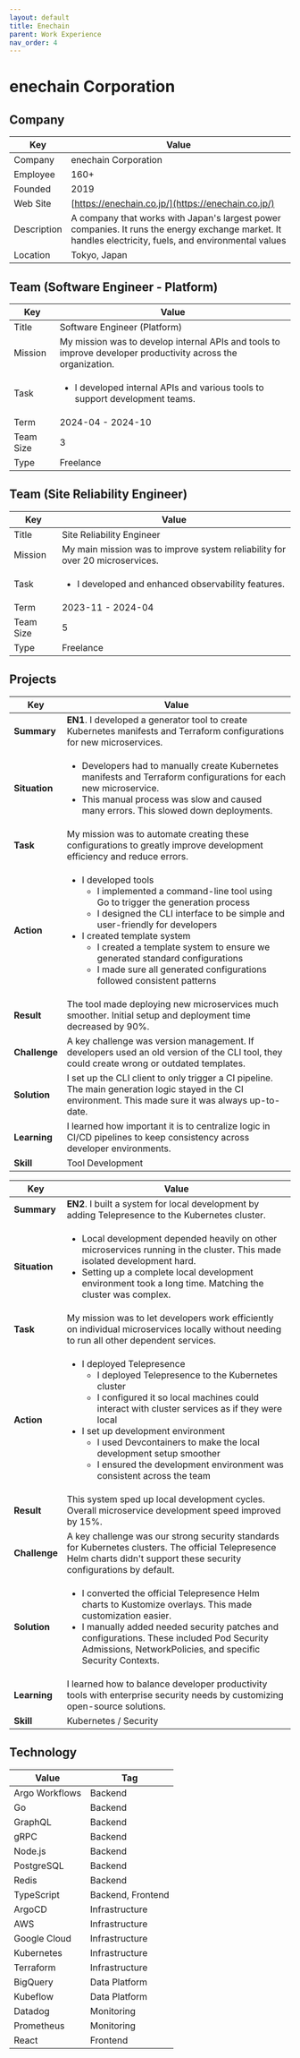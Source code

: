 ```yaml
---
layout: default
title: Enechain
parent: Work Experience
nav_order: 4
---
```


# enechain Corporation

## Company

| Key         | Value                                                                                                                                                     |
| ----------- | --------------------------------------------------------------------------------------------------------------------------------------------------------- |
| Company     | enechain Corporation                                                                                                                                      |
| Employee    | 160+                                                                                                                                                      |
| Founded     | 2019                                                                                                                                                      |
| Web Site    | [https://enechain.co.jp/](https://enechain.co.jp/)                                                                                                    |
| Description | A company that works with Japan's largest power companies. It runs the energy exchange market. It handles electricity, fuels, and environmental values |
| Location    | Tokyo, Japan                                                                                                                                              |

## Team (Software Engineer - Platform)

<table>
  <thead>
    <tr>
      <th>Key</th>
      <th>Value</th>
    </tr>
  </thead>
  <tbody>
    <tr>
      <td>Title</td>
      <td>Software Engineer (Platform)</td>
    </tr>
    <tr>
      <td>Mission</td>
      <td>My mission was to develop internal APIs and tools to improve developer productivity across the organization.</td>
    </tr>
    <tr>
      <td>Task</td>
      <td>
        <ul>
          <li>I developed internal APIs and various tools to support development teams.</li>
        </ul>
      </td>
    </tr>
    <tr>
      <td>Term</td>
      <td>2024-04 - 2024-10</td>
    </tr>
    <tr>
      <td>Team Size</td>
      <td>3</td>
    </tr>
    <tr>
      <td>Type</td>
      <td>Freelance</td>
    </tr>
  </tbody>
</table>

## Team (Site Reliability Engineer)

<table>
  <thead>
    <tr>
      <th>Key</th>
      <th>Value</th>
    </tr>
  </thead>
  <tbody>
    <tr>
      <td>Title</td>
      <td>Site Reliability Engineer</td>
    </tr>
    <tr>
      <td>Mission</td>
      <td>My main mission was to improve system reliability for over 20 microservices.</td>
    </tr>
    <tr>
      <td>Task</td>
      <td>
        <ul>
          <li>I developed and enhanced observability features.</li>
        </ul>
      </td>
    </tr>
    <tr>
      <td>Term</td>
      <td>2023-11 - 2024-04</td>
    </tr>
    <tr>
      <td>Team Size</td>
      <td>5</td>
    </tr>
    <tr>
      <td>Type</td>
      <td>Freelance</td>
    </tr>
  </tbody>
</table>

## Projects

<table>
  <thead>
    <tr>
      <th>Key</th>
      <th>Value</th>
    </tr>
  </thead>
  <tbody>
    <tr>
      <td><strong>Summary</strong></td>
      <td><strong>EN1</strong>. I developed a generator tool to create Kubernetes manifests and Terraform configurations for new microservices.</td>
    </tr>
    <tr>
      <td><strong>Situation</strong></td>
      <td>
        <ul>
          <li>Developers had to manually create Kubernetes manifests and Terraform configurations for each new microservice.</li>
          <li>This manual process was slow and caused many errors. This slowed down deployments.</li>
        </ul>
      </td>
    </tr>
    <tr>
      <td><strong>Task</strong></td>
      <td>My mission was to automate creating these configurations to greatly improve development efficiency and reduce errors.</td>
    </tr>
    <tr>
      <td><strong>Action</strong></td>
      <td>
        <ul>
          <li>I developed tools
            <ul>
              <li>I implemented a command-line tool using Go to trigger the generation process</li>
              <li>I designed the CLI interface to be simple and user-friendly for developers</li>
            </ul>
          </li>
          <li>I created template system
            <ul>
              <li>I created a template system to ensure we generated standard configurations</li>
              <li>I made sure all generated configurations followed consistent patterns</li>
            </ul>
          </li>
        </ul>
      </td>
    </tr>
    <tr>
      <td><strong>Result</strong></td>
      <td>The tool made deploying new microservices much smoother. Initial setup and deployment time decreased by 90%.</td>
    </tr>
    <tr>
      <td><strong>Challenge</strong></td>
      <td>A key challenge was version management. If developers used an old version of the CLI tool, they could create wrong or outdated templates.</td>
    </tr>
    <tr>
      <td><strong>Solution</strong></td>
      <td>I set up the CLI client to only trigger a CI pipeline. The main generation logic stayed in the CI environment. This made sure it was always up-to-date.</td>
    </tr>
    <tr>
      <td><strong>Learning</strong></td>
      <td>I learned how important it is to centralize logic in CI/CD pipelines to keep consistency across developer environments.</td>
    </tr>
    <tr>
      <td><strong>Skill</strong></td>
      <td>Tool Development</td>
    </tr>
  </tbody>
</table>

<table>
  <thead>
    <tr>
      <th>Key</th>
      <th>Value</th>
    </tr>
  </thead>
  <tbody>
    <tr>
      <td><strong>Summary</strong></td>
      <td><strong>EN2</strong>. I built a system for local development by adding Telepresence to the Kubernetes cluster.</td>
    </tr>
    <tr>
      <td><strong>Situation</strong></td>
      <td>
        <ul>
          <li>Local development depended heavily on other microservices running in the cluster. This made isolated development hard.</li>
          <li>Setting up a complete local development environment took a long time. Matching the cluster was complex.</li>
        </ul>
      </td>
    </tr>
    <tr>
      <td><strong>Task</strong></td>
      <td>My mission was to let developers work efficiently on individual microservices locally without needing to run all other dependent services.</td>
    </tr>
    <tr>
      <td><strong>Action</strong></td>
      <td>
        <ul>
          <li>I deployed Telepresence
            <ul>
              <li>I deployed Telepresence to the Kubernetes cluster</li>
              <li>I configured it so local machines could interact with cluster services as if they were local</li>
            </ul>
          </li>
          <li>I set up development environment
            <ul>
              <li>I used Devcontainers to make the local development setup smoother</li>
              <li>I ensured the development environment was consistent across the team</li>
            </ul>
          </li>
        </ul>
      </td>
    </tr>
    <tr>
      <td><strong>Result</strong></td>
      <td>This system sped up local development cycles. Overall microservice development speed improved by 15%.</td>
    </tr>
    <tr>
      <td><strong>Challenge</strong></td>
      <td>A key challenge was our strong security standards for Kubernetes clusters. The official Telepresence Helm charts didn't support these security configurations by default.</td>
    </tr>
    <tr>
      <td><strong>Solution</strong></td>
      <td>
        <ul>
          <li>I converted the official Telepresence Helm charts to Kustomize overlays. This made customization easier.</li>
          <li>I manually added needed security patches and configurations. These included Pod Security Admissions, NetworkPolicies, and specific Security Contexts.</li>
        </ul>
      </td>
    </tr>
    <tr>
      <td><strong>Learning</strong></td>
      <td>I learned how to balance developer productivity tools with enterprise security needs by customizing open-source solutions.</td>
    </tr>
    <tr>
      <td><strong>Skill</strong></td>
      <td>Kubernetes / Security</td>
    </tr>
  </tbody>
</table>

## Technology

| Value           | Tag               |
| --------------- | ----------------- |
| Argo Workflows  | Backend           |
| Go              | Backend           |
| GraphQL         | Backend           |
| gRPC            | Backend           |
| Node.js         | Backend           |
| PostgreSQL      | Backend           |
| Redis           | Backend           |
| TypeScript      | Backend, Frontend |
| ArgoCD          | Infrastructure    |
| AWS             | Infrastructure    |
| Google Cloud    | Infrastructure    |
| Kubernetes      | Infrastructure    |
| Terraform       | Infrastructure    |
| BigQuery        | Data Platform     |
| Kubeflow        | Data Platform     |
| Datadog         | Monitoring        |
| Prometheus      | Monitoring        |
| React           | Frontend          |

